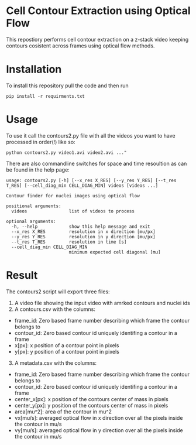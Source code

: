 # Cell Contour Extraction using Optical Flow

This repostiory performs cell contour extraction on a z-stack video keeping contours cosistent across frames using optical flow methods.

# Installation

To install this repository pull the code and then run

```{bash}
pip install -r requirments.txt
```

# Usage 

To use it call the contours2.py file with all the videos you want to have processed in order(!) like so:

```{bash}
python contours2.py video1.avi video2.avi ..."
```

There are also commandline switches for space and time resoultion as can be found in the help page:

```{bash}
usage: contours2.py [-h] [--x_res X_RES] [--y_res Y_RES] [--t_res T_RES] [--cell_diag_min CELL_DIAG_MIN] videos [videos ...]

Contour finder for nuclei images using optical flow

positional arguments:
  videos                list of videos to process

optional arguments:
  -h, --help            show this help message and exit
  --x_res X_RES         resolution in x direction [mu/px]
  --y_res Y_RES         resolution in y direction [mu/px]
  --t_res T_RES         resolution in time [s]
  --cell_diag_min CELL_DIAG_MIN
                        minimum expected cell diagonal [mu]
```

# Result

The contours2 script will export three files:
1. A video file showing the input video with amrked contours and nuclei ids
2. A contours.csv with the columns:
  - frame_id: Zero based frame number describing which frame the contour belongs to
  - contour_id: Zero based contour id uniquely identifing a contour in a frame
  - x[px]: x position of a contour point in pixels
  - y[px]: y position of a contour point in pixels
3. A metadata.csv with the columns:
  - frame_id: Zero based frame number describing which frame the contour belongs to
  - contour_id: Zero based contour id uniquely identifing a contour in a frame
  - center_x[px]: x position of the contours center of mass in pixels
  - center_y[px]: y position of the contours center of mass in pixels
  - area[mu^2]: area of the contour in mu^2
  - vx[mu/s]: averaged optical flow in x direction over all the pixels inside the contour in mu/s
  - vy[mu/s]: averaged optical flow in y direction over all the pixels inside the contour in mu/s


